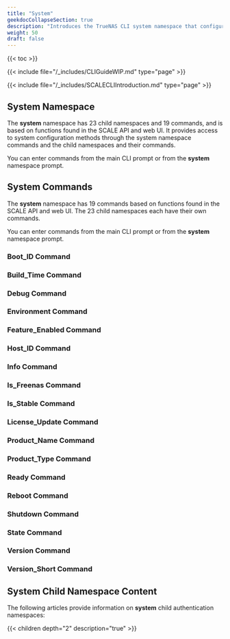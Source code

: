 ```yaml
---
title: "System"
geekdocCollapseSection: true
description: "Introduces the TrueNAS CLI system namespace that configures system related settings found in the API and web UI." 
weight: 50
draft: false
---
```


{{< toc >}}


{{< include file="/_includes/CLIGuideWIP.md" type="page" >}}

{{< include file="/_includes/SCALECLIIntroduction.md" type="page" >}}

## System Namespace

The **system** namespace has 23 child namespaces and 19 commands, and is based on functions found in the SCALE API and web UI. 
It provides access to system configuration methods through the system namespace commands and the child namespaces and their commands.

You can enter commands from the main CLI prompt or from the **system** namespace prompt.

## System Commands

The **system** namespace has 19 commands based on functions found in the SCALE API and web UI. 
The 23 child namespaces each have their own commands.

You can enter commands from the main CLI prompt or from the **system** namespace prompt.

### Boot_ID Command


### Build_Time Command


### Debug Command


### Environment Command


### Feature_Enabled Command


### Host_ID Command


### Info Command


### Is_Freenas Command


### Is_Stable Command


### License_Update Command


### Product_Name Command


### Product_Type Command


### Ready Command


### Reboot Command


### Shutdown Command


### State Command


### Version Command


### Version_Short Command


## System Child Namespace Content
The following articles provide information on **system** child authentication namespaces:

{{< children depth="2" description="true" >}}

